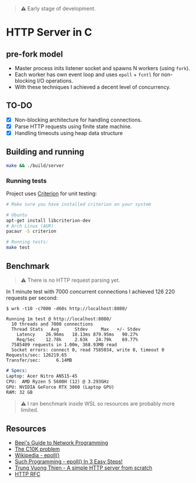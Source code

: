 > ⚠️ Early stage of development.

# HTTP Server in C

## pre-fork model

- Master process inits listener socket and spawns N workers (using `fork`).
- Each worker has own event loop and uses `epoll` + `fcntl` for non-blocking I/O operations.
- With these techniques I achieved a decent level of concurrency.

## TO-DO
- [x] Non-blocking architecture for handling connections.
- [x] Parse HTTP requests using finite state machine.
- [x] Handling timeouts using heap data structure

## Building and running

```sh
make && ./build/server
```

### Running tests

Project uses [Criterion](https://github.com/Snaipe/Criterion) for unit testing:

```sh
# Make sure you have installed criterion on your system

# Ubuntu
apt-get install libcriterion-dev
# Arch Linux (AUR)
pacaur -S criterion

# Running tests:
make test
```


## Benchmark

> ⚠️ There is no HTTP request parsing yet.

In 1 minute test with 7000 concurrent connections I achieved 126 220 requests per second:

```
$ wrk -t10 -c7000 -d60s http://localhost:8080/

Running 1m test @ http://localhost:8080/
  10 threads and 7000 connections
  Thread Stats   Avg      Stdev     Max   +/- Stdev
    Latency    26.96ms   18.13ms 879.95ms   90.27%
    Req/Sec    12.78k     2.63k   24.79k    69.77%
  7585409 requests in 1.00m, 368.93MB read
  Socket errors: connect 0, read 7585034, write 0, timeout 0
Requests/sec: 126219.65
Transfer/sec:      6.14MB
```

```md
# Specs:
Laptop: Acer Nitro AN515-45
CPU:  AMD Ryzen 5 5600H (12) @ 3.293GHz
GPU: NVIDIA GeForce RTX 3060 (Laptop GPU)
RAM: 32 GB
```

> ⚠️ I ran benchmark inside WSL so resources are probably more limited.

## Resources
- [Beej's Guide to Network Programming](https://www.beej.us/guide/bgnet/html/split/index.html)
- [The C10K problem](http://www.kegel.com/c10k.html)
- [Wikipedia - epoll()](https://en.wikipedia.org/wiki/Epoll)
- [Such Programming - epoll() In 3 Easy Steps!](https://suchprogramming.com/epoll-in-3-easy-steps/)
- [Trung Vuong Thien - A simple HTTP server from scratch](https://trungams.github.io/2020-08-23-a-simple-http-server-from-scratch)
- [HTTP RFC](https://datatracker.ietf.org/doc/html/rfc7230)
